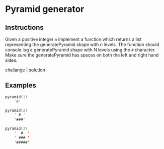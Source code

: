 # Pyramid generator

## Instructions

Given a positive integer `n` implement a function which returns a list representing the generatePyramid shape with n
levels. The function should console log a generatePyramid shape with N levels using the `#` character. Make sure the
generatePyramid has spaces on both the left and right hand sides.

[challange](challange.kt) | [solution](solution.kt)

## Examples

```kotlin
pyramid(1)
    '#'

pyramid(2)
    ' # '
    '###'

pyramid(3)
    '  #  '
    ' ### '
    '#####'
```

